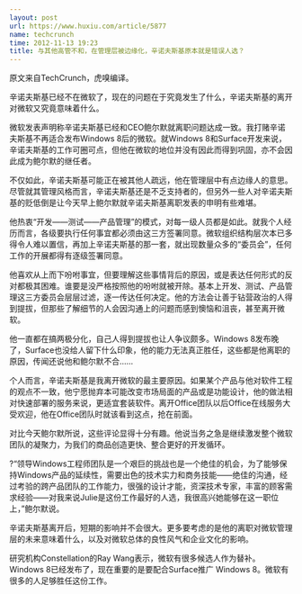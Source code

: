 ```yaml
---
layout: post
url: https://www.huxiu.com/article/5877
name: techcrunch
time: 2012-11-13 19:23
title: 与其他高管不和，在管理层被边缘化，辛诺夫斯基原本就是错误人选？
---
```

原文来自TechCrunch，虎嗅编译。

辛诺夫斯基已经不在微软了，现在的问题在于究竟发生了什么，辛诺夫斯基的离开对微软又究竟意味着什么。

微软发表声明称辛诺夫斯基已经和CEO鲍尔默就离职问题达成一致。我打赌辛诺夫斯基不再适合发布Windows 8后的微软。就Windows 8和Surface开发来说，辛诺夫斯基的工作可圈可点，但他在微软的地位并没有因此而得到巩固，亦不会因此成为鲍尔默的继任者。

不仅如此，辛诺夫斯基可能正在被其他人疏远，他在管理层中有点边缘人的意思。尽管就其管理风格而言，辛诺夫斯基还是不乏支持者的，但另外一些人对辛诺夫斯基的贬低倒是让今天早上鲍尔默就辛诺夫斯基离职发表的申明有些难堪。

他热衷“开发——测试——产品管理”的模式，对每一级人员都是如此。就我个人经历而言，各级要执行任何事宜都必须由这三方签署同意。微软组织结构层次本已多得令人难以置信，再加上辛诺夫斯基的那一套，就出现数量众多的“委员会”，任何工作的开展都得有逐级签署同意。

他喜欢从上而下吩咐事宜，但要理解这些事情背后的原因，或是表达任何形式的反对都极其困难。谁要是没严格按照他的吩咐就被开除。基本上开发、测试、产品管理这三方委员会层层过滤，逐一传达任何决定。他的方法会让善于钻营政治的人得到提拔，但那些了解细节的人会因沟通上的问题而感到懊恼和沮丧，甚至离开微软。

他一直都在搞两极分化，自己人得到提拔也让人争议颇多。Windows 8发布晚了，Surface也没给人留下什么印象，他的能力无法真正胜任，这些都是他离职的原因，传闻还说他和鲍尔默不合……

个人而言，辛诺夫斯基是我离开微软的最主要原因。如果某个产品与他对软件工程的观点不一致，他宁愿抛弃本可能改变市场局面的产品或是功能设计，他的做法相对快速部署的服务来说，更适宜套装软件。离开Office团队以后Office在线服务大受欢迎，他在Office团队时就该看到这点，抢在前面。

对比今天鲍尔默所说，这些评论显得十分有趣。他说当务之急是继续激发整个微软团队的凝聚力，为我们的商品创造更快、整合更好的开发循环。

?“领导Windows工程师团队是一个艰巨的挑战也是一个绝佳的机会，为了能够保持Windows产品的延续性，需要出色的技术实力和商务技能——绝佳的沟通，经过考验的跨产品团队的工作能力，很强的设计才能，资深技术专家，丰富的顾客需求经验——对我来说Julie是这份工作最好的人选，我很高兴她能够在这一职位上，”鲍尔默说。

辛诺夫斯基离开后，短期的影响并不会很大。更多要考虑的是他的离职对微软管理层的未来意味着什么，以及对微软总体的良性风气和企业文化的影响。

研究机构Constellation的Ray Wang表示，微软有很多候选人作为替补。Windows 8已经发布了，现在重要的是要配合Surface推广 Windows 8。微软有很多的人足够胜任这份工作。

